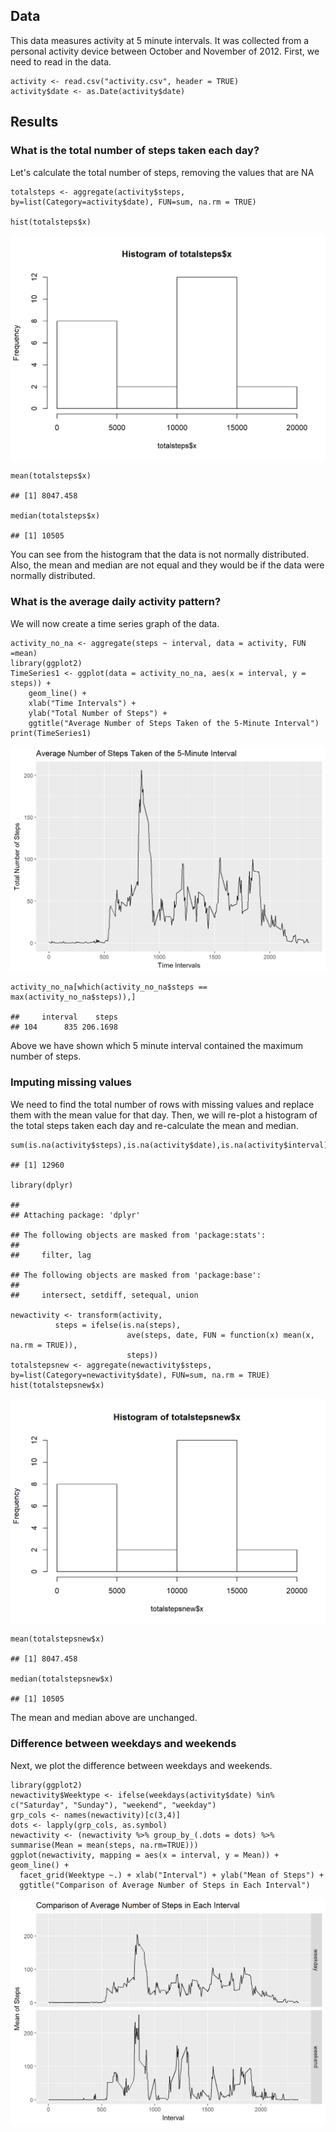 Data
----

This data measures activity at 5 minute intervals. It was collected from
a personal activity device between October and November of 2012. First,
we need to read in the data.

    activity <- read.csv("activity.csv", header = TRUE)
    activity$date <- as.Date(activity$date)

Results
-------

### What is the total number of steps taken each day?

Let's calculate the total number of steps, removing the values that are
NA

    totalsteps <- aggregate(activity$steps, by=list(Category=activity$date), FUN=sum, na.rm = TRUE)

    hist(totalsteps$x)

![](figure/total-1.png)

    mean(totalsteps$x)

    ## [1] 8047.458

    median(totalsteps$x)

    ## [1] 10505

You can see from the histogram that the data is not normally
distributed. Also, the mean and median are not equal and they would be
if the data were normally distributed.

### What is the average daily activity pattern?

We will now create a time series graph of the data.

    activity_no_na <- aggregate(steps ~ interval, data = activity, FUN =mean)
    library(ggplot2)
    TimeSeries1 <- ggplot(data = activity_no_na, aes(x = interval, y = steps)) + 
        geom_line() +
        xlab("Time Intervals") + 
        ylab("Total Number of Steps") +
        ggtitle("Average Number of Steps Taken of the 5-Minute Interval")
    print(TimeSeries1)

![](figure/average-1.png)

    activity_no_na[which(activity_no_na$steps == max(activity_no_na$steps)),]

    ##     interval    steps
    ## 104      835 206.1698

Above we have shown which 5 minute interval contained the maximum number
of steps.

### Imputing missing values

We need to find the total number of rows with missing values and replace
them with the mean value for that day. Then, we will re-plot a histogram
of the total steps taken each day and re-calculate the mean and median.

    sum(is.na(activity$steps),is.na(activity$date),is.na(activity$interval))

    ## [1] 12960

    library(dplyr)

    ## 
    ## Attaching package: 'dplyr'

    ## The following objects are masked from 'package:stats':
    ## 
    ##     filter, lag

    ## The following objects are masked from 'package:base':
    ## 
    ##     intersect, setdiff, setequal, union

    newactivity <- transform(activity, 
              steps = ifelse(is.na(steps), 
                              ave(steps, date, FUN = function(x) mean(x, na.rm = TRUE)), 
                              steps))
    totalstepsnew <- aggregate(newactivity$steps, by=list(Category=newactivity$date), FUN=sum, na.rm = TRUE)
    hist(totalstepsnew$x)

![](figure/missing-1.png)

    mean(totalstepsnew$x)

    ## [1] 8047.458

    median(totalstepsnew$x)

    ## [1] 10505

The mean and median above are unchanged.

### Difference between weekdays and weekends

Next, we plot the difference between weekdays and weekends.

    library(ggplot2)
    newactivity$Weektype <- ifelse(weekdays(activity$date) %in% c("Saturday", "Sunday"), "weekend", "weekday")
    grp_cols <- names(newactivity)[c(3,4)]
    dots <- lapply(grp_cols, as.symbol)
    newactivity <- (newactivity %>% group_by_(.dots = dots) %>% summarise(Mean = mean(steps, na.rm=TRUE)))
    ggplot(newactivity, mapping = aes(x = interval, y = Mean)) + geom_line() +
      facet_grid(Weektype ~.) + xlab("Interval") + ylab("Mean of Steps") +
      ggtitle("Comparison of Average Number of Steps in Each Interval")

![](figure/weekdays-1.png)
